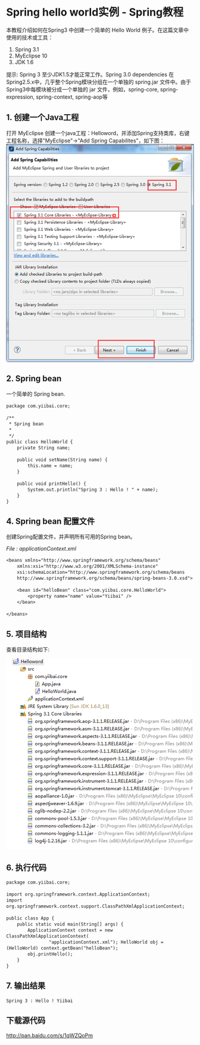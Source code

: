 # Spring hello world实例 - Spring教程

本教程介绍如何在Spring3 中创建一个简单的 Hello World 例子。在这篇文章中使用的技术或工具：

1.  Spring 3.1
2.  MyEclipse 10
3.  JDK 1.6

提示: Spring 3 至少JDK1.5才能正常工作。Spring 3.0 dependencies
在Spring2.5.x中，几乎整个Spring模块分组在一个单独的 spring.jar 文件中。由于Spring3中每模块被分成一个单独的 jar 文件，例如，spring-core, spring-expression, spring-context, spring-aop等

## 1\. 创建一个Java工程

打开 MyEclipse 创建一个java工程：Helloword，并添加Spring支持类库，右键工程名称，选择"MyEclipse"-&gt;"Add Spring Capabilites"，如下图：
![](../img/1-15122G101152K.png)

## 2\. Spring bean

一个简单的 Spring bean.

```
package com.yiibai.core;

/**
 * Spring bean
 * 
 */
public class HelloWorld {
    private String name;

    public void setName(String name) {
        this.name = name;
    }

    public void printHello() {
        System.out.println("Spring 3 : Hello ! " + name);
    }
}
```

## 4\. Spring bean 配置文件

创建Spring配置文件，并声明所有可用的Spring bean。

_File : _applicationContext_.xml_

```
<beans xmlns="http://www.springframework.org/schema/beans"
    xmlns:xsi="http://www.w3.org/2001/XMLSchema-instance"
    xsi:schemaLocation="http://www.springframework.org/schema/beans
    http://www.springframework.org/schema/beans/spring-beans-3.0.xsd">

    <bean id="helloBean" class="com.yiibai.core.HelloWorld">
        <property name="name" value="Yiibai" />
    </bean>

</beans>
```

## 5. 项目结构

查看目录结构如下:

![](../img/1-15122G1013DC.png)

## 6\. 执行代码

```
package com.yiibai.core;

import org.springframework.context.ApplicationContext;
import org.springframework.context.support.ClassPathXmlApplicationContext;

public class App {
    public static void main(String[] args) {
        ApplicationContext context = new ClassPathXmlApplicationContext(
                "applicationContext.xml"); HelloWorld obj = (HelloWorld) context.getBean("helloBean");
        obj.printHello();
    }
}
```

## 7\. 输出结果

```
Spring 3 : Hello ! Yiibai
```

## 下载源代码

http://pan.baidu.com/s/1qWZQoPm

